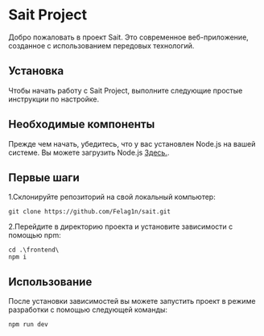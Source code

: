 # Sait Project
Добро пожаловать в проект Sait. Это современное веб-приложение, созданное с использованием передовых технологий.

## Установка
Чтобы начать работу с Sait Project, выполните следующие простые инструкции по настройке.

## Необходимые компоненты
Прежде чем начать, убедитесь, что у вас установлен Node.js на вашей системе. Вы можете загрузить Node.js [Здесь.](https://nodejs.org/en).

## Первые шаги
1.Склонируйте репозиторий на свой локальный компьютер:
```
git clone https://github.com/Felag1n/sait.git
```
2.Перейдите в директорию проекта и установите зависимости с помощью npm:
```
cd .\frontend\ 
npm i
```
## Использование
После установки зависимостей вы можете запустить проект в режиме разработки с помощью следующей команды:
```
npm run dev
```
